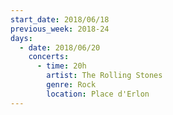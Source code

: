 ```yaml
---
start_date: 2018/06/18
previous_week: 2018-24
days:
  - date: 2018/06/20
    concerts:
      - time: 20h
        artist: The Rolling Stones
        genre: Rock
        location: Place d'Erlon
---
```

